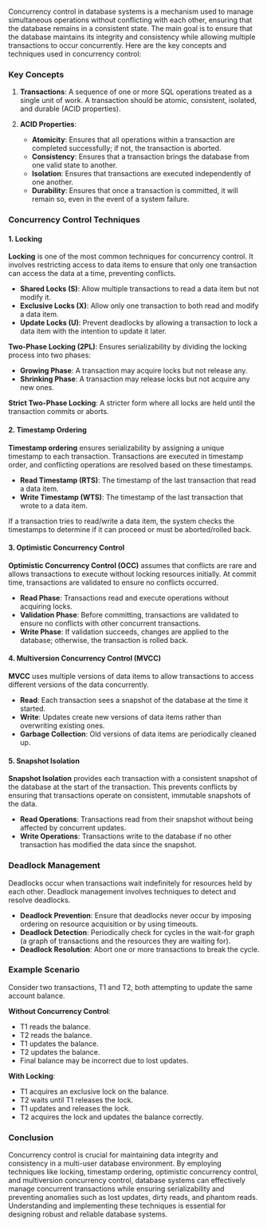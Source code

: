 Concurrency control in database systems is a mechanism used to manage simultaneous operations without conflicting with each other, ensuring that the database remains in a consistent state. The main goal is to ensure that the database maintains its integrity and consistency while allowing multiple transactions to occur concurrently. Here are the key concepts and techniques used in concurrency control:

### Key Concepts

1. **Transactions**: A sequence of one or more SQL operations treated as a single unit of work. A transaction should be atomic, consistent, isolated, and durable (ACID properties).

2. **ACID Properties**:
    - **Atomicity**: Ensures that all operations within a transaction are completed successfully; if not, the transaction is aborted.
    - **Consistency**: Ensures that a transaction brings the database from one valid state to another.
    - **Isolation**: Ensures that transactions are executed independently of one another.
    - **Durability**: Ensures that once a transaction is committed, it will remain so, even in the event of a system failure.

### Concurrency Control Techniques

#### 1. Locking

**Locking** is one of the most common techniques for concurrency control. It involves restricting access to data items to ensure that only one transaction can access the data at a time, preventing conflicts.

-   **Shared Locks (S)**: Allow multiple transactions to read a data item but not modify it.
-   **Exclusive Locks (X)**: Allow only one transaction to both read and modify a data item.
-   **Update Locks (U)**: Prevent deadlocks by allowing a transaction to lock a data item with the intention to update it later.

**Two-Phase Locking (2PL)**: Ensures serializability by dividing the locking process into two phases:

-   **Growing Phase**: A transaction may acquire locks but not release any.
-   **Shrinking Phase**: A transaction may release locks but not acquire any new ones.

**Strict Two-Phase Locking**: A stricter form where all locks are held until the transaction commits or aborts.

#### 2. Timestamp Ordering

**Timestamp ordering** ensures serializability by assigning a unique timestamp to each transaction. Transactions are executed in timestamp order, and conflicting operations are resolved based on these timestamps.

-   **Read Timestamp (RTS)**: The timestamp of the last transaction that read a data item.
-   **Write Timestamp (WTS)**: The timestamp of the last transaction that wrote to a data item.

If a transaction tries to read/write a data item, the system checks the timestamps to determine if it can proceed or must be aborted/rolled back.

#### 3. Optimistic Concurrency Control

**Optimistic Concurrency Control (OCC)** assumes that conflicts are rare and allows transactions to execute without locking resources initially. At commit time, transactions are validated to ensure no conflicts occurred.

-   **Read Phase**: Transactions read and execute operations without acquiring locks.
-   **Validation Phase**: Before committing, transactions are validated to ensure no conflicts with other concurrent transactions.
-   **Write Phase**: If validation succeeds, changes are applied to the database; otherwise, the transaction is rolled back.

#### 4. Multiversion Concurrency Control (MVCC)

**MVCC** uses multiple versions of data items to allow transactions to access different versions of the data concurrently.

-   **Read**: Each transaction sees a snapshot of the database at the time it started.
-   **Write**: Updates create new versions of data items rather than overwriting existing ones.
-   **Garbage Collection**: Old versions of data items are periodically cleaned up.

#### 5. Snapshot Isolation

**Snapshot Isolation** provides each transaction with a consistent snapshot of the database at the start of the transaction. This prevents conflicts by ensuring that transactions operate on consistent, immutable snapshots of the data.

-   **Read Operations**: Transactions read from their snapshot without being affected by concurrent updates.
-   **Write Operations**: Transactions write to the database if no other transaction has modified the data since the snapshot.

### Deadlock Management

Deadlocks occur when transactions wait indefinitely for resources held by each other. Deadlock management involves techniques to detect and resolve deadlocks.

-   **Deadlock Prevention**: Ensure that deadlocks never occur by imposing ordering on resource acquisition or by using timeouts.
-   **Deadlock Detection**: Periodically check for cycles in the wait-for graph (a graph of transactions and the resources they are waiting for).
-   **Deadlock Resolution**: Abort one or more transactions to break the cycle.

### Example Scenario

Consider two transactions, T1 and T2, both attempting to update the same account balance.

**Without Concurrency Control**:

-   T1 reads the balance.
-   T2 reads the balance.
-   T1 updates the balance.
-   T2 updates the balance.
-   Final balance may be incorrect due to lost updates.

**With Locking**:

-   T1 acquires an exclusive lock on the balance.
-   T2 waits until T1 releases the lock.
-   T1 updates and releases the lock.
-   T2 acquires the lock and updates the balance correctly.

### Conclusion

Concurrency control is crucial for maintaining data integrity and consistency in a multi-user database environment. By employing techniques like locking, timestamp ordering, optimistic concurrency control, and multiversion concurrency control, database systems can effectively manage concurrent transactions while ensuring serializability and preventing anomalies such as lost updates, dirty reads, and phantom reads. Understanding and implementing these techniques is essential for designing robust and reliable database systems.
